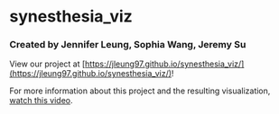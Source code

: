 # synesthesia_viz
### Created by Jennifer Leung, Sophia Wang, Jeremy Su

View our project at [https://jleung97.github.io/synesthesia_viz/](https://jleung97.github.io/synesthesia_viz/)!

For more information about this project and the resulting visualization, [watch this video](https://drive.google.com/file/d/1tbTxUc6uNz7ORUKVKZYabQTcrjDVj0tF/view).
